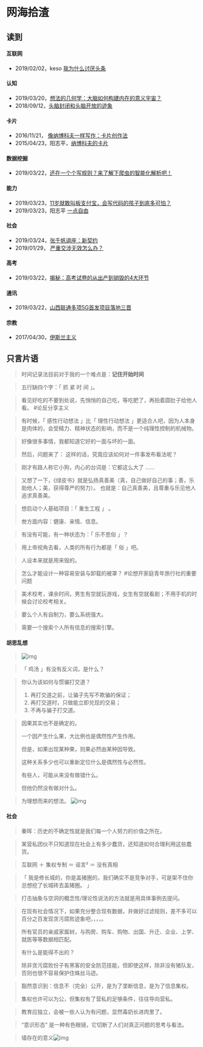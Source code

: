 # 网海拾渣

读到
--

#### 互联网
- 2019/02/02，keso  [我为什么讨厌头条](<https://mp.weixin.qq.com/s?__biz=MzI1ODIyMjAwMA==&mid=2247485506&idx=1&sn=0e2a38dc960d879977836d52a48aaa3f>) 

#### 认知
- 2019/03/20，[想法的几何学：大脑如何构建内在的意义宇宙？](<https://mp.weixin.qq.com/s?__biz=MzIzMjQyNzQ5MA==&mid=2247496609&idx=1&sn=684cec01d47b81c9b8a2daf9eb5ca47f>)
- 2018/09/12，[头脑封闭和头脑开放的迹象](https://mp.weixin.qq.com/s?__biz=MzU4NjM4ODU4Mg==&mid=2247483752&idx=1&sn=a921247a9cdb350ab3f982cb64081d9c&chksm=fdfd4461ca8acd7789161f6ca879b9ce47aa5a84ca3a27f74a47812a67639526200ea56911ac&mpshare=1&scene=1&srcid=0325BF86dkyYBGg78eSYIQEr&pass_ticket=p5%2BRXnEDWdW%2FNU6gRtOaVmoTzseupOtPMMxXv6pgbT2yHBd0Cr9ENTkh6OI5YATW#rd) 

#### 卡片
- 2016/11/21， [像纳博科夫一样写作：卡片创作法](<https://mp.weixin.qq.com/s?__biz=MzA4MTQ0NDQxNg==&mid=2650639168&idx=1&sn=a612b22c336488479b91505978feab40>) 
- 2015/04/23，阳志平，[纳博科夫的卡片](<https://mp.weixin.qq.com/s?__biz=MzA3MzYzNjMyMA==&mid=204670097&idx=1&sn=02c2613271bb158861848f8d3773d193>)

#### 数据挖掘
- 2019/03/22，[还在一个个写规则？来了解下爬虫的智能化解析吧！](https://mp.weixin.qq.com/s?__biz=MzI2NjY5NzI0NA==&mid=2247485792&idx=1&sn=b3264e782889e4d368a7f38afd137e86&chksm=ea8b6613ddfcef0536d1b388b7c412e8f8f18a49c177947d330f6b7e394243909a43b6bd2097&mpshare=1&scene=1&srcid=0325GJOgtkoElluInMQLMQWT&pass_ticket=p5%2BRXnEDWdW%2FNU6gRtOaVmoTzseupOtPMMxXv6pgbT2yHBd0Cr9ENTkh6OI5YATW#rd)

#### 能力
- 2019/03/23，[11岁就敢叫板支付宝，会写代码的孩子到底多可怕？](https://mp.weixin.qq.com/s?__biz=MzA4NjUwNjI1OA==&mid=2650681282&idx=1&sn=d49be53a75fe724cf29a64d2c31e0df9&chksm=87cd21bfb0baa8a92202e73ca4fa93cf32e6498a209f4f434b5870f7373775f53e9caf5e86a1&mpshare=1&scene=1&srcid=0325ETWOWSZq4pzjcldjen6L&pass_ticket=p5%2BRXnEDWdW%2FNU6gRtOaVmoTzseupOtPMMxXv6pgbT2yHBd0Cr9ENTkh6OI5YATW#rd)
- 2019/03/23，阳志平 [一点自由](https://mp.weixin.qq.com/s?__biz=MzA3MzM0MjUyMQ==&mid=2652150608&idx=1&sn=65d8c17f3ea7622ff55c5b41b8f0b9d8&chksm=84f0b006b3873910ec9478543e4f1a25f7f6111248ba00e98083e8f435f90ac7b569f75b9f40&mpshare=1&scene=1&srcid=0325ZJcrEmQ1R35EfHkjOzWb&pass_ticket=p5%2BRXnEDWdW%2FNU6gRtOaVmoTzseupOtPMMxXv6pgbT2yHBd0Cr9ENTkh6OI5YATW#rd)

#### 社会
- 2019/03/24，[张千帆讲座：新契约](https://mp.weixin.qq.com/s?__biz=MzIxOTYwMTczMg==&mid=2247487037&idx=1&sn=1ee6009afd5b572ff0b9a1a8374b448d&chksm=97d98016a0ae090055ec6c612bdb0d7d4a54947ed1f51c472645f9a5e85522a158bfdb772510&mpshare=1&scene=1&srcid=&pass_ticket=p5%2BRXnEDWdW%2FNU6gRtOaVmoTzseupOtPMMxXv6pgbT2yHBd0Cr9ENTkh6OI5YATW#rd)
- 2019/01/29， [严重交涉无效怎么办？](<https://mp.weixin.qq.com/s?__biz=MzU1OTM1MjIxNA==&mid=2247489219&idx=1&sn=42163f0d42b546fb5b0f78247dec223c>)  

#### 高考
- 2019/03/22，[揭秘：高考试卷的从出产到销毁的4大环节](https://mp.weixin.qq.com/s?__biz=MzIyNDc0MzA3OA==&mid=2247486493&idx=5&sn=49ba315704d765dba536c3a64d280749&chksm=e80b17d4df7c9ec2b21691d11b51ae0c049f22789447e274591b586a5e9e0d11f8b0f6ddf6b0&mpshare=1&scene=1&srcid=0325YLxnbmJobAtRsolcpQAu&pass_ticket=p5%2BRXnEDWdW%2FNU6gRtOaVmoTzseupOtPMMxXv6pgbT2yHBd0Cr9ENTkh6OI5YATW#rd)

#### 通讯
- 2019/03/22，[山西联通多项5G首发项目落地三晋](https://mp.weixin.qq.com/s?__biz=MjM5NTc4MjUzNQ==&mid=2658211621&idx=1&sn=50ed1eea4fe97dce158409c091e4245d&chksm=bd76fdcd8a0174db84f9db035d532b5c36830ed60d797b4f5a5a43a46c6e1baef89a7588e2a8&mpshare=1&scene=1&srcid=&pass_ticket=p5%2BRXnEDWdW%2FNU6gRtOaVmoTzseupOtPMMxXv6pgbT2yHBd0Cr9ENTkh6OI5YATW#rd)

#### 宗教
- 2017/04/30，[伊斯兰主义](https://mp.weixin.qq.com/s?__biz=MzI2NDM3NDgxNQ==&mid=2247484781&idx=1&sn=c55453670cdfeab7d6d9e7187e49d2ed&chksm=eaacda1ddddb530b440eb3a6ae9cdf67e6d612bae34c94cdad0db2c0fe80fded05899f837156&mpshare=1&scene=1&srcid=0322GKxrMUHyYCmuokxkG1ri&pass_ticket=p5%2BRXnEDWdW%2FNU6gRtOaVmoTzseupOtPMMxXv6pgbT2yHBd0Cr9ENTkh6OI5YATW#rd)    


只言片语
----

> 时间记录法目前对于我的一个难点是：**记住开始时间**



>  五行缺四个字：「 抓 紧 时 间 」。 



> 看见好吃的不要到处说，先悄悄的自己吃，等吃肥了，再拍着圆肚子给他人看。   #论反分享主义



> 有时候，「 感性行动想法 」比「 理性行动想法 」更适合人吧，因为人本身是肉体的，会受精力、精神状态的影响，而不是一个纯理性控制的机械物。



>  好像很多事情，我都知道它好的一面与坏的一面。 
>
>  然后，问题来了：  这样的话，究竟应该如何对一件事发布看法呢？ 



>  刚才有路人称它小狗，内心的台词是：它都这么大了 …… 



>  又想了一下，《绿皮书》就是弘扬真善美（真，自己做好自己的事；善，乐助他人；美，获得尊严的努力）。
>  也就是：自己真善美，且尊重与乐见他人追求真善美。 



>  想启动个人基础项目：「 重生工程 」 。 
>
>  叁方面内容：健康、亲情、信息。 



>  有没有可能，有一种状态为：「 乐不思俗 」？ 



>  用上帝视角去看，人类的所有行为都是「 俗 」吧。 



>  人设本来就是用来毁的。 



>  怎么才能设计一种容易安装与卸载的被罩？   #论想开家庭青年旅行社的重要问题 



>  美术校考，课余时间，男生有空就玩游戏，女生有空就看剧；不用手机的时候会讨论校考相关。 



>  要么个人有自制力，要么系统强大。



> 需要一个搜索个人所有信息的搜索引擎。 



#### 胡思乱想

>  ![img](img/260538550.jpg)



> 「 鸡汤 」有没有反义词，是什么？ 



>  你认为该如何与惯骗打交道？  
>
> 1. 再打交道之前，让骗子先写不欺骗的保证；
> 2. 再打交道时，只做能立即兑现的交易；
> 3. 不再与骗子打交道。



>  因果其实也不是确定的。 
>
>  一个因产生什么果，大比例也是偶然性产生作用。 
>
>  但是，如果出现某种果，则果必然由某种因导致。 
>
>  这种关系多少也可以重新定位什么是偶然性与必然性。 
>
>  有些人，可能从来没有做错什么。 
>
>  但他仍然没有做对什么。 



>  为理想而来的想法。  ![img](img/932665670.jpg)



#### 社会

>  秦晖：历史的不确定性就是我们每一个人努力的价值之所在。 



> 某营私团伙不只知道现在社会上有多少蠢货，还知道如何合理利用这些蠢货。



>  互联网 ＋ 集权专制 ＝ 谣言² ＝ 没有真相 



>  「 我是修长城的，你是盖猪圈的，我们确实不是竞争对手，可是架不住你总想挖了长城砖去盖猪圈。 」 



>  打击抽象与空洞的概念性/理论性说法的方法就是用具体事例去提问。 



> 在现有社会情况下，如果充分整合现有数据，并做好过滤规则，差不多可以百分之百发现贪污腐败迹象吧，，，，。 
>
> 所有官员的亲戚家属树，与购房、购车、购物、出国、升迁、企业、上学、就医等等数据相匹配。 
>
> 有什么是能得不出的？ 
>
> 除非贪污腐败份子有黑客的安全防范技能，但即使这样，除非没有猪队友，否则也很不容易保护住蛛丝马迹。 



>  豁然意识到：信息不（完全）公开，是为了垄断信息，是为了信息集权。 
>
>  集权也许可以为公，但集权有了营私的足够条件，往往导向营私。 



>  教育应独立，会被一些人认为有问题，显然毒奶长进肉里了。 



>  “意识形态” 是一种有色眼镜，它切断了人们对真正问题的思考与看法。 



> 墙存在的意义![img](img/1244201062.jpg)

